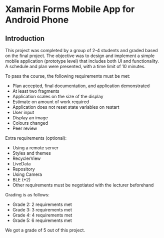 # Xamarin Forms Mobile App for Android Phone

## Introduction

This project was completed by a group of 2-4 students and graded based on the final project. The objective was to design and implement a simple mobile application (prototype level) that includes both UI and functionality. A schedule and plan were presented, with a time limit of 10 minutes.

To pass the course, the following requirements must be met:
- Plan accepted, final documentation, and application demonstrated
- At least two fragments
- Application scales on the size of the display
- Estimate on amount of work required
- Application does not reset state variables on restart
- User input
- Display an image
- Colours changed
- Peer review

Extra requirements (optional):
- Using a remote server
- Styles and themes
- RecyclerView
- LiveData
- Repository
- Using Camera
- BLE (+2)
- Other requirements must be negotiated with the lecturer beforehand

Grading is as follows:
- Grade 2: 2 requirements met
- Grade 3: 3 requirements met
- Grade 4: 4 requirements met
- Grade 5: 6 requirements met

We got a grade of 5 out of this project.

